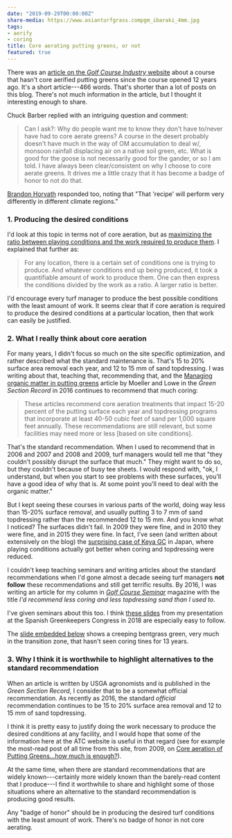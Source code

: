 ```yaml
---
date: "2019-09-29T00:00:00Z"
share-media: https://www.asianturfgrass.compgm_ibaraki_4mm.jpg
tags:
- aerify
- coring
title: Core aerating putting greens, or not
featured: true
---
```


There was an [article on the *Golf Course Industry* website](https://www.golfcourseindustry.com/article/red-ledges-maintenance-practices/) about a course that hasn't core aerified putting greens since the course opened 12 years ago. It's a short article---466 words. That's shorter than a lot of posts on this blog. There's not much information in the article, but I thought it interesting enough to share.

Chuck Barber replied with an intriguing question and comment:

> Can I ask?: Why do people want me to know they don't have to/never have had to core aerate greens?  A course in the desert probably doesn't have much in the way of OM accumulation to deal w/, monsoon rainfall displacing air on a native soil green, etc. What is good for the goose is not necessarily good for the gander, or so I am told.  I have always been clear/consistent on why I choose to core aerate greens.  It drives me a little crazy that it has become a badge of honor to not do that. 

[Brandon Horvath](https://twitter.com/UTTurfPath/status/1177705676212228097?s=20) responded too, noting that "That 'recipe' will perform very differently in different climate regions."

### 1. Producing the desired conditions

I'd look at this topic in terms not of core aeration, but as [maximizing the ratio between playing conditions and the work required to produce them](https://www.asianturfgrass.com/2017-09-13-three-ways-think-of-turfgrass-management/). I explained that further as:

> For any location, there is a certain set of conditions one is trying to produce. And whatever conditions end up being produced, it took a quantifiable amount of work to produce them. One can then express the conditions divided by the work as a ratio. A larger ratio is better.

I'd encourage every turf manager to produce the best possible conditions with the least amount of work. It seems clear that if core aeration is required to produce the desired conditions at a particular location, then that work can easily be justified.

### 2. What I really think about core aeration

For many years, I didn't focus so much on the site specific optimization, and rather described what the standard maintenance is. That's 15 to 20% surface area removal each year, and 12 to 15 mm of sand topdressing. I was writing about that, teaching that, recommending that, and the [Managing organic matter in putting greens](http://gsrpdf.lib.msu.edu/ticpdf.py?file=/article/moeller-lowe-managing-11-4-16.pdf) article by Moeller and Lowe in the *Green Section Record* in 2016 continues to recommend that much coring:

> These articles recommend core aeration treatments that impact 15-20 percent of the putting surface each year and topdressing programs that incorporate at least 40-50 cubic feet of sand per 1,000 square feet annually. These recommendations are still relevant, but some facilities may need more or less [based on site conditions].

That's the standard recommendation. When I used to recommend that in 2006 and 2007 and 2008 and 2009, turf managers would tell me that "they couldn't possibly disrupt the surface that much." They might want to do so, but they couldn't because of busy tee sheets. I would respond with, "ok, I understand, but when you start to see problems with these surfaces, you'll have a good idea of why that is. At some point you'll need to deal with the organic matter."

But I kept seeing these courses in various parts of the world, doing way less than 15-20% surface removal, and usually putting 3 to 7 mm of sand topdressing rather than the recommended 12 to 15 mm. And you know what I noticed? The surfaces didn't fail. In 2009 they were fine, and in 2010 they were fine, and in 2015 they were fine. In fact, I've seen (and written about extensively on the blog) the [surprising case of Keya GC](https://www.asianturfgrass.com/2019-08-27-ball-bounce-after-7-days-of-rain/) in Japan, where playing conditions actually got better when coring and topdressing were reduced.

I couldn't keep teaching seminars and writing articles about the standard recommendations when I'd gone almost a decade seeing turf managers **not follow** these recommendations and still get terrific results. By 2016, I was writing an article for my column in [*Golf Course Seminar*](https://www.golfdigest.co.jp/digest/english/) magazine with the title *I'd recommend less coring and less topdressing sand than I used to*.

I've given seminars about this too. I think [these slides](https://speakerdeck.com/micahwoods/thinking-differently-trying-to-reduce-topdressing-and-core-aerification-by-careful-adjustment-of-the-growth-rate-and-organic-matter) from my presentation at the Spanish Greenkeepers Congress in 2018 are especially easy to follow. 

The [slide embedded below](https://speakerdeck.com/micahwoods/thinking-differently-trying-to-reduce-topdressing-and-core-aerification-by-careful-adjustment-of-the-growth-rate-and-organic-matter?slide=23) shows a creeping bentgrass green, very much in the transition zone, that hasn't seen coring tines for 13 years.

<script async class="speakerdeck-embed" data-slide="23" data-id="2662418d203d44d7ab0150e613cd05a9" data-ratio="1.33333333333333" src="//speakerdeck.com/assets/embed.js"></script>

### 3. Why I think it is worthwhile to highlight alternatives to the standard recommendation

When an article is written by USGA agronomists and is published in the *Green Section Record*, I consider that to be a somewhat official recommendation. As recently as 2016, the standard *official* recommendation continues to be 15 to 20% surface area removal and 12 to 15 mm of sand topdressing. 

I think it is pretty easy to justify doing the work necessary to produce the desired conditions at any facility, and I would hope that some of the information here at the ATC website is useful in that regard (see for example the most-read post of all time from this site, from 2009, on [Core aeration of Putting Greens...how much is enough?](https://www.blog.asianturfgrass.com/2009/07/core-aeration-of-putting-greens-how-much-is-enough.html)). 

At the same time, when there are standard recommendations that are widely known---certainly more widely known than the barely-read content that I produce---I find it worthwhile to share and highlight some of those situations where an alternative to the standard recommendation is producing good results. 

Any "badge of honor" should be in producing the desired turf conditions with the least amount of work. There's no badge of honor in not core aerating.


